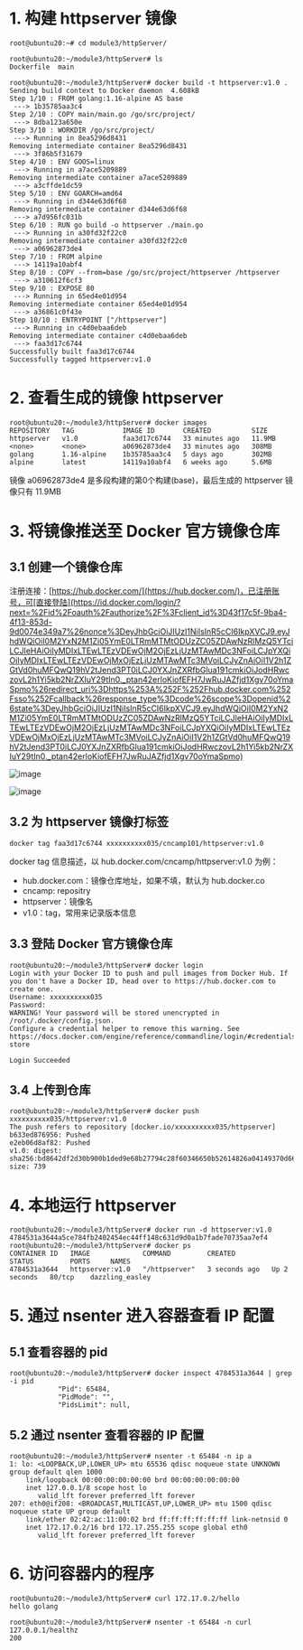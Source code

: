 # 1. 构建 httpserver 镜像
```
root@ubuntu20:~# cd module3/httpServer/

root@ubuntu20:~/module3/httpServer# ls
Dockerfile  main

root@ubuntu20:~/module3/httpServer# docker build -t httpserver:v1.0 .
Sending build context to Docker daemon  4.608kB
Step 1/10 : FROM golang:1.16-alpine AS base
 ---> 1b35785aa3c4
Step 2/10 : COPY main/main.go /go/src/project/
 ---> 8dba123a650e
Step 3/10 : WORKDIR /go/src/project/
 ---> Running in 8ea5296d8431
Removing intermediate container 8ea5296d8431
 ---> 3f86b5f31679
Step 4/10 : ENV GOOS=linux
 ---> Running in a7ace5209889
Removing intermediate container a7ace5209889
 ---> a3cffde1dc59
Step 5/10 : ENV GOARCH=amd64
 ---> Running in d344e63d6f68
Removing intermediate container d344e63d6f68
 ---> a7d956fc031b
Step 6/10 : RUN go build -o httpserver ./main.go
 ---> Running in a30fd32f22c0
Removing intermediate container a30fd32f22c0
 ---> a06962873de4
Step 7/10 : FROM alpine
 ---> 14119a10abf4
Step 8/10 : COPY --from=base /go/src/project/httpserver /httpserver
 ---> a310612f6cf3
Step 9/10 : EXPOSE 80
 ---> Running in 65ed4e01d954
Removing intermediate container 65ed4e01d954
 ---> a36861c0f43e
Step 10/10 : ENTRYPOINT ["/httpserver"]
 ---> Running in c4d0ebaa6deb
Removing intermediate container c4d0ebaa6deb
 ---> faa3d17c6744
Successfully built faa3d17c6744
Successfully tagged httpserver:v1.0
```

# 2. 查看生成的镜像 httpserver
```
root@ubuntu20:~/module3/httpServer# docker images
REPOSITORY   TAG            IMAGE ID       CREATED          SIZE
httpserver   v1.0           faa3d17c6744   33 minutes ago   11.9MB
<none>       <none>         a06962873de4   33 minutes ago   308MB
golang       1.16-alpine    1b35785aa3c4   5 days ago       302MB
alpine       latest         14119a10abf4   6 weeks ago      5.6MB
```
镜像 a06962873de4 是多段构建的第0个构建(base)，最后生成的 httpserver 镜像只有 11.9MB


# 3. 将镜像推送至 Docker 官方镜像仓库
## 3.1 创建一个镜像仓库
注册连接：[https://hub.docker.com/](https://hub.docker.com/)，已注册账号，可[直接登陆](https://id.docker.com/login/?next=%2Fid%2Foauth%2Fauthorize%2F%3Fclient_id%3D43f17c5f-9ba4-4f13-853d-9d0074e349a7%26nonce%3DeyJhbGciOiJIUzI1NiIsInR5cCI6IkpXVCJ9.eyJhdWQiOiI0M2YxN2M1Zi05YmE0LTRmMTMtODUzZC05ZDAwNzRlMzQ5YTciLCJleHAiOiIyMDIxLTEwLTEzVDEwOjM2OjEzLjUzMTAwMDc3NFoiLCJpYXQiOiIyMDIxLTEwLTEzVDEwOjMxOjEzLjUzMTAwMTc3MVoiLCJyZnAiOiI1V2h1ZGtVd0huMFQwQ19hV2tJend3PT0iLCJ0YXJnZXRfbGlua191cmkiOiJodHRwczovL2h1Yi5kb2NrZXIuY29tIn0._ptan42erloKiofEFH7JwRuJAZfjd1Xgv70oYmaSpmo%26redirect_uri%3Dhttps%253A%252F%252Fhub.docker.com%252Fsso%252Fcallback%26response_type%3Dcode%26scope%3Dopenid%26state%3DeyJhbGciOiJIUzI1NiIsInR5cCI6IkpXVCJ9.eyJhdWQiOiI0M2YxN2M1Zi05YmE0LTRmMTMtODUzZC05ZDAwNzRlMzQ5YTciLCJleHAiOiIyMDIxLTEwLTEzVDEwOjM2OjEzLjUzMTAwMDc3NFoiLCJpYXQiOiIyMDIxLTEwLTEzVDEwOjMxOjEzLjUzMTAwMTc3MVoiLCJyZnAiOiI1V2h1ZGtVd0huMFQwQ19hV2tJend3PT0iLCJ0YXJnZXRfbGlua191cmkiOiJodHRwczovL2h1Yi5kb2NrZXIuY29tIn0._ptan42erloKiofEFH7JwRuJAZfjd1Xgv70oYmaSpmo)

![image](https://user-images.githubusercontent.com/83450378/137235721-2496e823-14be-47c7-87bb-a63495f4089f.png)

![image](https://user-images.githubusercontent.com/83450378/137117697-6ffb889d-1452-42f4-9c03-255a77e95f60.png)

## 3.2 为 httpserver 镜像打标签
```
docker tag faa3d17c6744 xxxxxxxxxx035/cncamp101/httpserver:v1.0
```

docker tag 信息描述，以 hub.docker.com/cncamp/httpserver:v1.0 为例：
- hub.docker.com：镜像仓库地址，如果不填，默认为 hub.docker.co
- cncamp: repositry
- httpserver：镜像名
- v1.0：tag，常用来记录版本信息


## 3.3 登陆 Docker 官方镜像仓库
```
root@ubuntu20:~/module3/httpServer# docker login
Login with your Docker ID to push and pull images from Docker Hub. If you don't have a Docker ID, head over to https://hub.docker.com to create one.
Username: xxxxxxxxxx035
Password: 
WARNING! Your password will be stored unencrypted in /root/.docker/config.json.
Configure a credential helper to remove this warning. See
https://docs.docker.com/engine/reference/commandline/login/#credentials-store

Login Succeeded
```

## 3.4 上传到仓库
```
root@ubuntu20:~/module3/httpServer# docker push xxxxxxxxxx035/httpserver:v1.0
The push refers to repository [docker.io/xxxxxxxxxx035/httpserver]
b633ed876956: Pushed 
e2eb06d8af82: Pushed 
v1.0: digest: sha256:bd8642df2d30b900b1ded9e68b27794c28f60346650b52614826a04149370d66 size: 739
```


# 4. 本地运行 httpserver
```
root@ubuntu20:~/module3/httpServer# docker run -d httpserver:v1.0
4784531a3644a5ce784fb2402454ec44ff148c631d9d0a1b7fade70735aa7ef4
root@ubuntu20:~/module3/httpServer# docker ps 
CONTAINER ID   IMAGE             COMMAND         CREATED         STATUS         PORTS     NAMES
4784531a3644   httpserver:v1.0   "/httpserver"   3 seconds ago   Up 2 seconds   80/tcp    dazzling_easley
```

# 5. 通过 nsenter 进入容器查看 IP 配置
## 5.1 查看容器的 pid
```
root@ubuntu20:~/module3/httpServer# docker inspect 4784531a3644 | grep -i pid
            "Pid": 65484,
            "PidMode": "",
            "PidsLimit": null,
```
## 5.2 通过 nsenter 查看容器的 IP 配置
```
root@ubuntu20:~/module3/httpServer# nsenter -t 65484 -n ip a 
1: lo: <LOOPBACK,UP,LOWER_UP> mtu 65536 qdisc noqueue state UNKNOWN group default qlen 1000
    link/loopback 00:00:00:00:00:00 brd 00:00:00:00:00:00
    inet 127.0.0.1/8 scope host lo
       valid_lft forever preferred_lft forever
207: eth0@if208: <BROADCAST,MULTICAST,UP,LOWER_UP> mtu 1500 qdisc noqueue state UP group default 
    link/ether 02:42:ac:11:00:02 brd ff:ff:ff:ff:ff:ff link-netnsid 0
    inet 172.17.0.2/16 brd 172.17.255.255 scope global eth0
       valid_lft forever preferred_lft forever
```

# 6. 访问容器内的程序
```
root@ubuntu20:~/module3/httpServer# curl 172.17.0.2/hello
hello golang
```

```
root@ubuntu20:~/module3/httpServer# nsenter -t 65484 -n curl 127.0.0.1/healthz
200
```
